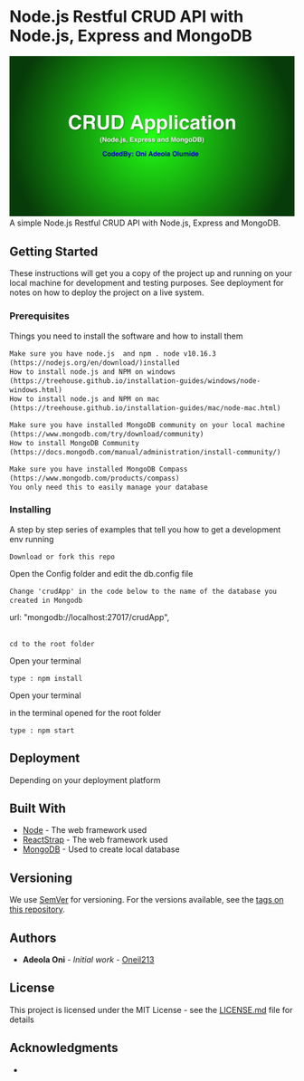 # Node.js Restful CRUD API with Node.js, Express and MongoDB

![Image of HeaderPage](https://github.com/oneil213/MongoDB-Crud/blob/366d2f7be997648880230eea8fc12ec124612d8d/git-banner.jpg)
A simple Node.js Restful CRUD API with Node.js, Express and MongoDB.

## Getting Started

These instructions will get you a copy of the project up and running on your local machine for development and testing purposes. See deployment for notes on how to deploy the project on a live system.

### Prerequisites

Things you need to install the software and how to install them

```
Make sure you have node.js  and npm . node v10.16.3 (https://nodejs.org/en/download/)installed
How to install node.js and NPM on windows (https://treehouse.github.io/installation-guides/windows/node-windows.html)
How to install node.js and NPM on mac (https://treehouse.github.io/installation-guides/mac/node-mac.html)
```

```
Make sure you have installed MongoDB community on your local machine (https://www.mongodb.com/try/download/community)
How to install MongoDB Community (https://docs.mongodb.com/manual/administration/install-community/)
```

```
Make sure you have installed MongoDB Compass (https://www.mongodb.com/products/compass)
You only need this to easily manage your database
```

### Installing

A step by step series of examples that tell you how to get a development env running

```
Download or fork this repo

```

Open the Config folder and edit the db.config file

```
Change 'crudApp' in the code below to the name of the database you created in Mongodb
```

url: "mongodb://localhost:27017/crudApp",

```

cd to the root folder

```

Open your terminal

```
type : npm install

```

Open your terminal

in the terminal opened for the root folder

```
type : npm start

```

## Deployment

Depending on your deployment platform

## Built With

- [Node](https://nodejs.org/en/download/) - The web framework used
- [ReactStrap](https://reactstrap.github.io) - The web framework used
- [MongoDB](https://www.mongodb.com/try/download/community) - Used to create local database

## Versioning

We use [SemVer](http://semver.org/) for versioning. For the versions available, see the [tags on this repository]().

## Authors

- **Adeola Oni** - _Initial work_ - [Oneil213](https://github.com/oneil213/)

## License

This project is licensed under the MIT License - see the [LICENSE.md](LICENSE.md) file for details

## Acknowledgments

-
